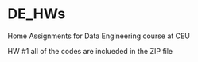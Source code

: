 # DE_HWs
Home Assignments for Data Engineering course at CEU

HW #1
all of the codes are inclueded in the ZIP file
